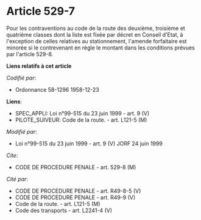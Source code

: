 # Article 529-7

Pour les contraventions au code de la route des deuxième, troisième et quatrième classes dont la liste est fixée par décret
en Conseil d'Etat, à l'exception de celles relatives au stationnement, l'amende forfaitaire est minorée si le contrevenant en
règle le montant dans les conditions prévues par l'article 529-8.

**Liens relatifs à cet article**

_Codifié par_:

  - Ordonnance 58-1296 1958-12-23

**Liens**:

  - SPEC_APPLI: Loi n°99-515 du 23 juin 1999 - art. 9 (V)
  - PILOTE_SUIVEUR: Code de la route. - art. L121-5 (M)

_Modifié par_:

  - Loi n°99-515 du 23 juin 1999 - art. 9 (V) JORF 24 juin 1999

_Cite_:

  - CODE DE PROCEDURE PENALE - art. 529-8 (M)

_Cité par_:

  - CODE DE PROCEDURE PENALE - art. R49-8-5 (V)
  - CODE DE PROCEDURE PENALE - art. R49-9 (V)
  - Code de la route. - art. L121-5 (M)
  - Code des transports - art. L2241-4 (V)
